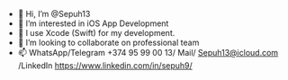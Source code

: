 - 👋 Hi, I’m @Sepuh13
- 👀 I’m interested in iOS App Development
- 🌱 I use Xcode (Swift) for my development.
- 💞️ I’m looking to collaborate on professional team
- 📫 WhatsApp/Telegram +374 95 99 00 13/ Mail/ Sepuh13@icloud.com /LinkedIn https://www.linkedin.com/in/sepuh9/

<!---
Sepuh13/Sepuh13 is a ✨ special ✨ repository because its `README.md` (this file) appears on your GitHub profile.
You can click the Preview link to take a look at your changes.
--->
